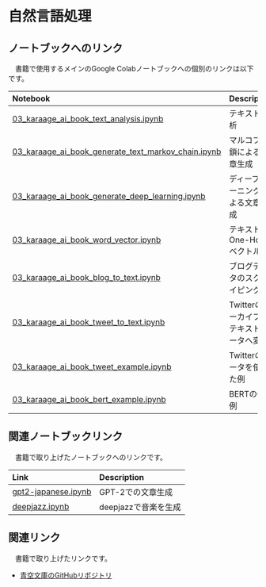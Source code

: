 # 自然言語処理

## ノートブックへのリンク
　書籍で使用するメインのGoogle Colabノートブックへの個別のリンクは以下です。

| Notebook  | Description |
|:-|:-|
| [03_karaage_ai_book_text_analysis.ipynb](https://colab.research.google.com/drive/1jeJaIg7w6Id0XB9_cSzCYXiSCf8zufNl?usp=sharing)  | テキスト分析 |
| [03_karaage_ai_book_generate_text_markov_chain.ipynb](https://colab.research.google.com/drive/1w6O7haZIPbaB4NUyqo9_EJTo9Dv49J-M?usp=sharing) | マルコフ連鎖による文章生成 |
| [03_karaage_ai_book_generate_deep_learning.ipynb](https://colab.research.google.com/drive/1iwRXQMk887_CF2w9CM6Jf4Up8ZfxVkvd?usp=sharing) | ディープラーニングによる文章生成 |
| [03_karaage_ai_book_word_vector.ipynb](https://colab.research.google.com/drive/1HOt41KHpcIdeB5EWVsnM21Zwm8nZMG90?usp=sharing) | テキストのOne-Hot-ベクトル化 |
| [03_karaage_ai_book_blog_to_text.ipynb](https://colab.research.google.com/drive/1kpCpvHZWmE6h4uKf65NlWiwP38gcpMxM?usp=sharing) | ブログデータのスクレイピング |
| [03_karaage_ai_book_tweet_to_text.ipynb](https://colab.research.google.com/drive/1DkQ_AnDdrkLRBJPeInxHIQp1FZK0sMqj?usp=sharing) | Twitterのアーカイブをテキストデータへ変換 |
| [03_karaage_ai_book_tweet_example.ipynb](https://colab.research.google.com/drive/1xkzT5lfhYNPRwA811SvrkpyUacIBTLPu?usp=sharing) | Twitterのデータを使った例 |
| [03_karaage_ai_book_bert_example.ipynb](https://colab.research.google.com/drive/1tFI9H7DQyS2dyhWgKskfu_PpUcTSHdr_?usp=sharing) | BERTの使用例 |

## 関連ノートブックリンク
　書籍で取り上げたノートブックへのリンクです。

| Link  | Description |
|:-|:-|
| [gpt2-japanese.ipynb](https://colab.research.google.com/drive/12j-dusjNKGKq808TMVDwrGk7KGnyTJfk?usp=sharing)  | GPT-2での文章生成 |
| [deepjazz.ipynb](https://colab.research.google.com/drive/1P12CJEqvJy0SpT3c5o0Xk8roujsLCf5o?usp=sharing)  | deepjazzで音楽を生成 |


## 関連リンク
　書籍で取り上げたリンクです。

- [青空文庫のGitHubリポジトリ](https://github.com/aozorabunko/aozorabunko)
